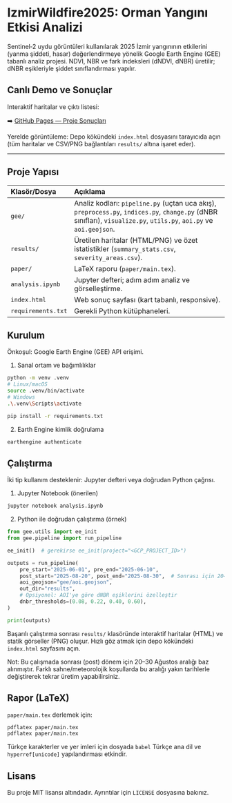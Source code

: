 # IzmirWildfire2025: Orman Yangını Etkisi Analizi

Sentinel‑2 uydu görüntüleri kullanılarak 2025 İzmir yangınının etkilerini (yanma şiddeti, hasar) değerlendirmeye yönelik Google Earth Engine (GEE) tabanlı analiz projesi. NDVI, NBR ve fark indeksleri (dNDVI, dNBR) üretilir; dNBR eşikleriyle şiddet sınıflandırması yapılır.

## Canlı Demo ve Sonuçlar

Interaktif haritalar ve çıktı listesi:

➡️ [GitHub Pages — Proje Sonuçları](https://yusufarbc.github.io/IzmirWildfire2025/)

Yerelde görüntüleme: Depo kökündeki `index.html` dosyasını tarayıcıda açın (tüm haritalar ve CSV/PNG bağlantıları `results/` altına işaret eder).

---

## Proje Yapısı

| Klasör/Dosya | Açıklama |
| :--- | :--- |
| `gee/` | Analiz kodları: `pipeline.py` (uçtan uca akış), `preprocess.py`, `indices.py`, `change.py` (dNBR sınıfları), `visualize.py`, `utils.py`, `aoi.py` ve `aoi.geojson`. |
| `results/` | Üretilen haritalar (HTML/PNG) ve özet istatistikler (`summary_stats.csv`, `severity_areas.csv`). |
| `paper/` | LaTeX raporu (`paper/main.tex`). |
| `analysis.ipynb` | Jupyter defteri; adım adım analiz ve görselleştirme. |
| `index.html` | Web sonuç sayfası (kart tabanlı, responsive). |
| `requirements.txt` | Gerekli Python kütüphaneleri. |

## Kurulum

Önkoşul: Google Earth Engine (GEE) API erişimi.

1) Sanal ortam ve bağımlılıklar

```bash
python -m venv .venv
# Linux/macOS
source .venv/bin/activate
# Windows
.\.venv\Scripts\activate

pip install -r requirements.txt
```

2) Earth Engine kimlik doğrulama

```bash
earthengine authenticate
```

## Çalıştırma

İki tip kullanım desteklenir: Jupyter defteri veya doğrudan Python çağrısı.

1) Jupyter Notebook (önerilen)

```bash
jupyter notebook analysis.ipynb
```

2) Python ile doğrudan çalıştırma (örnek)

```python
from gee.utils import ee_init
from gee.pipeline import run_pipeline

ee_init()  # gerekirse ee_init(project="<GCP_PROJECT_ID>")

outputs = run_pipeline(
    pre_start="2025-06-01", pre_end="2025-06-10",
    post_start="2025-08-20", post_end="2025-08-30",  # Sonrası için 20–30 Ağustos
    aoi_geojson="gee/aoi.geojson",
    out_dir="results",
    # Opsiyonel: AOI'ye göre dNBR eşiklerini özelleştir
    dnbr_thresholds=(0.08, 0.22, 0.40, 0.60),
)

print(outputs)
```

Başarılı çalıştırma sonrası `results/` klasöründe interaktif haritalar (HTML) ve statik görseller (PNG) oluşur. Hızlı göz atmak için depo kökündeki `index.html` sayfasını açın.

Not: Bu çalışmada sonrası (post) dönem için 20–30 Ağustos aralığı baz alınmıştır. Farklı sahne/meteorolojik koşullarda bu aralığı yakın tarihlerle değiştirerek tekrar üretim yapabilirsiniz.

## Rapor (LaTeX)

`paper/main.tex` derlemek için:

```bash
pdflatex paper/main.tex
pdflatex paper/main.tex
```

Türkçe karakterler ve yer imleri için dosyada `babel` Türkçe ana dil ve `hyperref[unicode]` yapılandırması etkindir.

## Lisans

Bu proje MIT lisansı altındadır. Ayrıntılar için `LICENSE` dosyasına bakınız.

